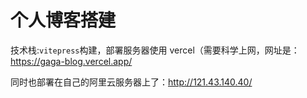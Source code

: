 # 个人博客搭建

技术栈:`vitepress`构建，部署服务器使用 vercel（需要科学上网，网址是：https://gaga-blog.vercel.app/

同时也部署在自己的阿里云服务器上了：http://121.43.140.40/
